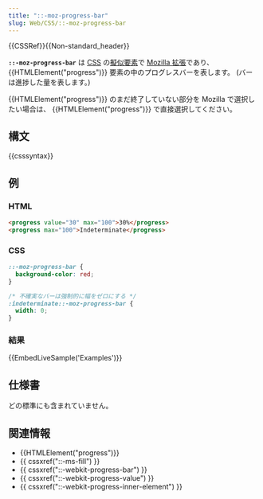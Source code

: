 ```yaml
---
title: "::-moz-progress-bar"
slug: Web/CSS/::-moz-progress-bar
---
```


{{CSSRef}}{{Non-standard_header}}

**`::-moz-progress-bar`** は [CSS](/ja/docs/Web/CSS) の[擬似要素](/ja/docs/Web/CSS/Pseudo-elements)で [Mozilla 拡張](/ja/docs/Web/CSS/Mozilla_Extensions)であり、 {{HTMLElement("progress")}} 要素の中のプログレスバーを表します。 (バーは進捗した量を表します。)

{{HTMLElement("progress")}} のまだ終了していない部分を Mozilla で選択したい場合は、 {{HTMLElement("progress")}} で直接選択してください。

## 構文

{{csssyntax}}

## 例

### HTML

```html
<progress value="30" max="100">30%</progress>
<progress max="100">Indeterminate</progress>
```

### CSS

```css
::-moz-progress-bar {
  background-color: red;
}

/* 不確実なバーは強制的に幅をゼロにする */
:indeterminate::-moz-progress-bar {
  width: 0;
}
```

### 結果

{{EmbedLiveSample('Examples')}}

## 仕様書

どの標準にも含まれていません。

## 関連情報

- {{HTMLElement("progress")}}
- {{ cssxref("::-ms-fill") }}
- {{ cssxref("::-webkit-progress-bar") }}
- {{ cssxref("::-webkit-progress-value") }}
- {{ cssxref("::-webkit-progress-inner-element") }}
